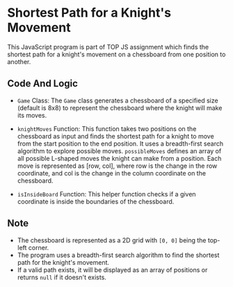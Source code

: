 # Shortest Path for a Knight's Movement

This JavaScript program is part of TOP JS assignment which finds the shortest path for a knight's movement on a chessboard from one position to another.

## Code And Logic

- `Game` Class: The `Game` class generates a chessboard of a specified size (default is 8x8) to represent the chessboard where the knight will make its moves.

- `knightMoves` Function: This function takes two positions on the chessboard as input and finds the shortest path for a knight to move from the start position to the end position. It uses a breadth-first search algorithm to explore possible moves. `possibleMoves` defines an array of all possible L-shaped moves the knight can make from a position. Each move is represented as [row, col], where row is the change in the row coordinate, and col is the change in the column coordinate on the chessboard.

- `isInsideBoard` Function: This helper function checks if a given coordinate is inside the boundaries of the chessboard.

## Note

- The chessboard is represented as a 2D grid with `[0, 0]` being the top-left corner.
- The program uses a breadth-first search algorithm to find the shortest path for the knight's movement.
- If a valid path exists, it will be displayed as an array of positions or returns `null` if it doesn't exists.
